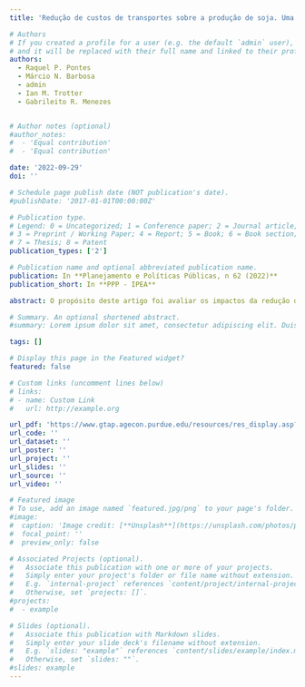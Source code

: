 ```yaml
---
title: 'Redução de custos de transportes sobre a produção de soja. Uma aplicação de equilíbrio geral computável para as grandes regiões brasileiras'

# Authors
# If you created a profile for a user (e.g. the default `admin` user), write the username (folder name) here
# and it will be replaced with their full name and linked to their profile.
authors:
  - Raquel P. Pontes
  - Márcio N. Barbosa
  - admin
  - Ian M. Trotter
  - Gabrileito R. Menezes


# Author notes (optional)
#author_notes:
#  - 'Equal contribution'
#  - 'Equal contribution'

date: '2022-09-29'
doi: ''

# Schedule page publish date (NOT publication's date).
#publishDate: '2017-01-01T00:00:00Z'

# Publication type.
# Legend: 0 = Uncategorized; 1 = Conference paper; 2 = Journal article;
# 3 = Preprint / Working Paper; 4 = Report; 5 = Book; 6 = Book section;
# 7 = Thesis; 8 = Patent
publication_types: ['2']

# Publication name and optional abbreviated publication name.
publication: In **Planejamento e Políticas Públicas, n 62 (2022)**
publication_short: In **PPP - IPEA**

abstract: O propósito deste artigo foi avaliar os impactos da redução do custo de transporte para o setor de soja nas regiões brasileiras. Para atingir o objetivo proposto, foi simulada uma melhoria no sistema de transportes nas regiões brasileiras sobre o setor de soja e os impactos nos principias blocos comerciais, utilizando-se o modelo Projeto de Análise de Equilíbrio Geral da Economia Brasileira (PAEG). Os resultados mostraram que há diferentes efeitos no setor do grão da soja e em indicadores econômicos para cada grande região brasileira; as regiões Sul e Centro-Oeste prevaleceram nos ganhos de produção e exportação do grão da soja. Os resultados, no geral, foram coerentes com a literatura, mostrando que uma redução no custo de transporte levaria a melhores resultados para o Brasil; no entanto, os estudos averiguados não consideraram a desigualdade entre as regiões brasileiras, sendo esta inovação um importante diferencial deste trabalho.

# Summary. An optional shortened abstract.
#summary: Lorem ipsum dolor sit amet, consectetur adipiscing elit. Duis posuere tellus ac convallis placerat. Proin tincidunt magna sed ex sollicitudin condimentum.

tags: []

# Display this page in the Featured widget?
featured: false

# Custom links (uncomment lines below)
# links:
# - name: Custom Link
#   url: http://example.org

url_pdf: 'https://www.gtap.agecon.purdue.edu/resources/res_display.asp?RecordID=6587'
url_code: ''
url_dataset: ''
url_poster: ''
url_project: ''
url_slides: ''
url_source: ''
url_video: ''

# Featured image
# To use, add an image named `featured.jpg/png` to your page's folder.
#image:
#  caption: 'Image credit: [**Unsplash**](https://unsplash.com/photos/pLCdAaMFLTE)'
#  focal_point: ''
#  preview_only: false

# Associated Projects (optional).
#   Associate this publication with one or more of your projects.
#   Simply enter your project's folder or file name without extension.
#   E.g. `internal-project` references `content/project/internal-project/index.md`.
#   Otherwise, set `projects: []`.
#projects:
#  - example

# Slides (optional).
#   Associate this publication with Markdown slides.
#   Simply enter your slide deck's filename without extension.
#   E.g. `slides: "example"` references `content/slides/example/index.md`.
#   Otherwise, set `slides: ""`.
#slides: example
---
```


